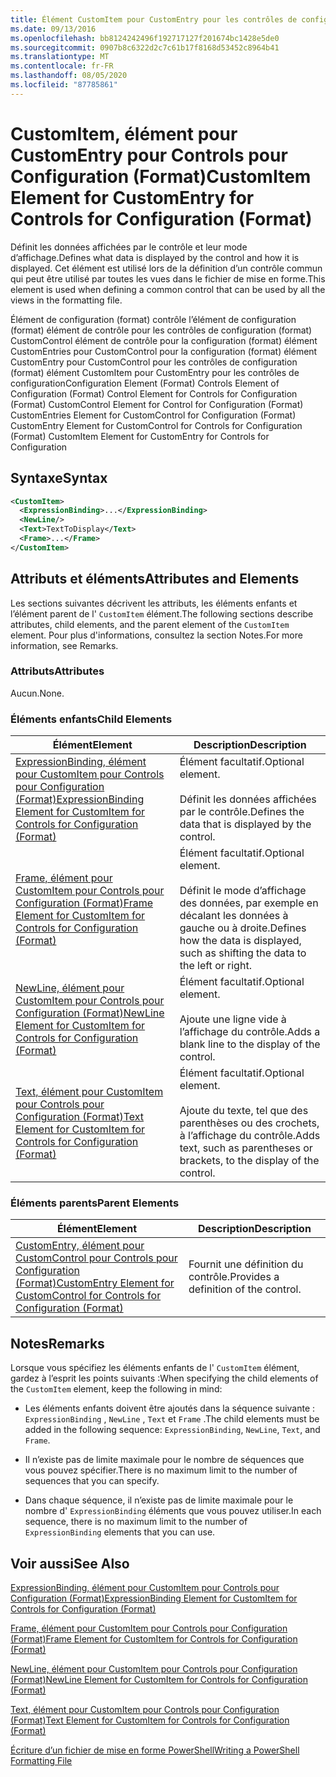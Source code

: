 ```yaml
---
title: Élément CustomItem pour CustomEntry pour les contrôles de configuration (format) | Microsoft Docs
ms.date: 09/13/2016
ms.openlocfilehash: bb8124242496f192717127f201674bc1428e5de0
ms.sourcegitcommit: 0907b8c6322d2c7c61b17f8168d53452c8964b41
ms.translationtype: MT
ms.contentlocale: fr-FR
ms.lasthandoff: 08/05/2020
ms.locfileid: "87785861"
---
```

# <a name="customitem-element-for-customentry-for-controls-for-configuration-format"></a><span data-ttu-id="db77c-102">CustomItem, élément pour CustomEntry pour Controls pour Configuration (Format)</span><span class="sxs-lookup"><span data-stu-id="db77c-102">CustomItem Element for CustomEntry for Controls for Configuration (Format)</span></span>

<span data-ttu-id="db77c-103">Définit les données affichées par le contrôle et leur mode d’affichage.</span><span class="sxs-lookup"><span data-stu-id="db77c-103">Defines what data is displayed by the control and how it is displayed.</span></span> <span data-ttu-id="db77c-104">Cet élément est utilisé lors de la définition d’un contrôle commun qui peut être utilisé par toutes les vues dans le fichier de mise en forme.</span><span class="sxs-lookup"><span data-stu-id="db77c-104">This element is used when defining a common control that can be used by all the views in the formatting file.</span></span>

<span data-ttu-id="db77c-105">Élément de configuration (format) contrôle l’élément de configuration (format) élément de contrôle pour les contrôles de configuration (format) CustomControl élément de contrôle pour la configuration (format) élément CustomEntries pour CustomControl pour la configuration (format) élément CustomEntry pour CustomControl pour les contrôles de configuration (format) élément CustomItem pour CustomEntry pour les contrôles de configuration</span><span class="sxs-lookup"><span data-stu-id="db77c-105">Configuration Element (Format) Controls Element of Configuration (Format) Control Element for Controls for Configuration (Format) CustomControl Element for Control for Configuration (Format) CustomEntries Element for CustomControl for Configuration (Format) CustomEntry Element for CustomControl for Controls for Configuration (Format) CustomItem Element for CustomEntry for Controls for Configuration</span></span>

## <a name="syntax"></a><span data-ttu-id="db77c-106">Syntaxe</span><span class="sxs-lookup"><span data-stu-id="db77c-106">Syntax</span></span>

```xml
<CustomItem>
  <ExpressionBinding>...</ExpressionBinding>
  <NewLine/>
  <Text>TextToDisplay</Text>
  <Frame>...</Frame>
</CustomItem>
```

## <a name="attributes-and-elements"></a><span data-ttu-id="db77c-107">Attributs et éléments</span><span class="sxs-lookup"><span data-stu-id="db77c-107">Attributes and Elements</span></span>

<span data-ttu-id="db77c-108">Les sections suivantes décrivent les attributs, les éléments enfants et l’élément parent de l' `CustomItem` élément.</span><span class="sxs-lookup"><span data-stu-id="db77c-108">The following sections describe attributes, child elements, and the parent element of the `CustomItem` element.</span></span> <span data-ttu-id="db77c-109">Pour plus d'informations, consultez la section Notes.</span><span class="sxs-lookup"><span data-stu-id="db77c-109">For more information, see Remarks.</span></span>

### <a name="attributes"></a><span data-ttu-id="db77c-110">Attributs</span><span class="sxs-lookup"><span data-stu-id="db77c-110">Attributes</span></span>

<span data-ttu-id="db77c-111">Aucun.</span><span class="sxs-lookup"><span data-stu-id="db77c-111">None.</span></span>

### <a name="child-elements"></a><span data-ttu-id="db77c-112">Éléments enfants</span><span class="sxs-lookup"><span data-stu-id="db77c-112">Child Elements</span></span>

|<span data-ttu-id="db77c-113">Élément</span><span class="sxs-lookup"><span data-stu-id="db77c-113">Element</span></span>|<span data-ttu-id="db77c-114">Description</span><span class="sxs-lookup"><span data-stu-id="db77c-114">Description</span></span>|
|-------------|-----------------|
|[<span data-ttu-id="db77c-115">ExpressionBinding, élément pour CustomItem pour Controls pour Configuration (Format)</span><span class="sxs-lookup"><span data-stu-id="db77c-115">ExpressionBinding Element for CustomItem for Controls for Configuration (Format)</span></span>](./expressionbinding-element-for-customitem-for-controls-for-configuration-format.md)|<span data-ttu-id="db77c-116">Élément facultatif.</span><span class="sxs-lookup"><span data-stu-id="db77c-116">Optional element.</span></span><br /><br /> <span data-ttu-id="db77c-117">Définit les données affichées par le contrôle.</span><span class="sxs-lookup"><span data-stu-id="db77c-117">Defines the data that is displayed by the control.</span></span>|
|[<span data-ttu-id="db77c-118">Frame, élément pour CustomItem pour Controls pour Configuration (Format)</span><span class="sxs-lookup"><span data-stu-id="db77c-118">Frame Element for CustomItem for Controls for Configuration (Format)</span></span>](./frame-element-for-customitem-for-controls-for-configuration-format.md)|<span data-ttu-id="db77c-119">Élément facultatif.</span><span class="sxs-lookup"><span data-stu-id="db77c-119">Optional element.</span></span><br /><br /> <span data-ttu-id="db77c-120">Définit le mode d’affichage des données, par exemple en décalant les données à gauche ou à droite.</span><span class="sxs-lookup"><span data-stu-id="db77c-120">Defines how the data is displayed, such as shifting the data to the left or right.</span></span>|
|[<span data-ttu-id="db77c-121">NewLine, élément pour CustomItem pour Controls pour Configuration (Format)</span><span class="sxs-lookup"><span data-stu-id="db77c-121">NewLine Element for CustomItem for Controls for Configuration (Format)</span></span>](./newline-element-for-customitem-for-controls-for-configuration-format.md)|<span data-ttu-id="db77c-122">Élément facultatif.</span><span class="sxs-lookup"><span data-stu-id="db77c-122">Optional element.</span></span><br /><br /> <span data-ttu-id="db77c-123">Ajoute une ligne vide à l’affichage du contrôle.</span><span class="sxs-lookup"><span data-stu-id="db77c-123">Adds a blank line to the display of the control.</span></span>|
|[<span data-ttu-id="db77c-124">Text, élément pour CustomItem pour Controls pour Configuration (Format)</span><span class="sxs-lookup"><span data-stu-id="db77c-124">Text Element for CustomItem for Controls for Configuration (Format)</span></span>](./text-element-for-customitem-for-controls-for-configuration-format.md)|<span data-ttu-id="db77c-125">Élément facultatif.</span><span class="sxs-lookup"><span data-stu-id="db77c-125">Optional element.</span></span><br /><br /> <span data-ttu-id="db77c-126">Ajoute du texte, tel que des parenthèses ou des crochets, à l’affichage du contrôle.</span><span class="sxs-lookup"><span data-stu-id="db77c-126">Adds text, such as parentheses or brackets, to the display of the control.</span></span>|

### <a name="parent-elements"></a><span data-ttu-id="db77c-127">Éléments parents</span><span class="sxs-lookup"><span data-stu-id="db77c-127">Parent Elements</span></span>

|<span data-ttu-id="db77c-128">Élément</span><span class="sxs-lookup"><span data-stu-id="db77c-128">Element</span></span>|<span data-ttu-id="db77c-129">Description</span><span class="sxs-lookup"><span data-stu-id="db77c-129">Description</span></span>|
|-------------|-----------------|
|[<span data-ttu-id="db77c-130">CustomEntry, élément pour CustomControl pour Controls pour Configuration (Format)</span><span class="sxs-lookup"><span data-stu-id="db77c-130">CustomEntry Element for CustomControl for Controls for Configuration (Format)</span></span>](./customentry-element-for-customcontrol-for-controls-for-configuration-format.md)|<span data-ttu-id="db77c-131">Fournit une définition du contrôle.</span><span class="sxs-lookup"><span data-stu-id="db77c-131">Provides a definition of the control.</span></span>|

## <a name="remarks"></a><span data-ttu-id="db77c-132">Notes</span><span class="sxs-lookup"><span data-stu-id="db77c-132">Remarks</span></span>

<span data-ttu-id="db77c-133">Lorsque vous spécifiez les éléments enfants de l' `CustomItem` élément, gardez à l’esprit les points suivants :</span><span class="sxs-lookup"><span data-stu-id="db77c-133">When specifying the child elements of the `CustomItem` element, keep the following in mind:</span></span>

- <span data-ttu-id="db77c-134">Les éléments enfants doivent être ajoutés dans la séquence suivante : `ExpressionBinding` , `NewLine` , `Text` et `Frame` .</span><span class="sxs-lookup"><span data-stu-id="db77c-134">The child elements must be added in the following sequence: `ExpressionBinding`, `NewLine`, `Text`, and `Frame`.</span></span>

- <span data-ttu-id="db77c-135">Il n’existe pas de limite maximale pour le nombre de séquences que vous pouvez spécifier.</span><span class="sxs-lookup"><span data-stu-id="db77c-135">There is no maximum limit to the number of sequences that you can specify.</span></span>

- <span data-ttu-id="db77c-136">Dans chaque séquence, il n’existe pas de limite maximale pour le nombre d' `ExpressionBinding` éléments que vous pouvez utiliser.</span><span class="sxs-lookup"><span data-stu-id="db77c-136">In each sequence, there is no maximum limit to the number of `ExpressionBinding` elements that you can use.</span></span>

## <a name="see-also"></a><span data-ttu-id="db77c-137">Voir aussi</span><span class="sxs-lookup"><span data-stu-id="db77c-137">See Also</span></span>

[<span data-ttu-id="db77c-138">ExpressionBinding, élément pour CustomItem pour Controls pour Configuration (Format)</span><span class="sxs-lookup"><span data-stu-id="db77c-138">ExpressionBinding Element for CustomItem for Controls for Configuration (Format)</span></span>](./expressionbinding-element-for-customitem-for-controls-for-configuration-format.md)

[<span data-ttu-id="db77c-139">Frame, élément pour CustomItem pour Controls pour Configuration (Format)</span><span class="sxs-lookup"><span data-stu-id="db77c-139">Frame Element for CustomItem for Controls for Configuration (Format)</span></span>](./frame-element-for-customitem-for-controls-for-configuration-format.md)

[<span data-ttu-id="db77c-140">NewLine, élément pour CustomItem pour Controls pour Configuration (Format)</span><span class="sxs-lookup"><span data-stu-id="db77c-140">NewLine Element for CustomItem for Controls for Configuration (Format)</span></span>](./newline-element-for-customitem-for-controls-for-configuration-format.md)

[<span data-ttu-id="db77c-141">Text, élément pour CustomItem pour Controls pour Configuration (Format)</span><span class="sxs-lookup"><span data-stu-id="db77c-141">Text Element for CustomItem for Controls for Configuration (Format)</span></span>](./text-element-for-customitem-for-controls-for-configuration-format.md)

[<span data-ttu-id="db77c-142">Écriture d’un fichier de mise en forme PowerShell</span><span class="sxs-lookup"><span data-stu-id="db77c-142">Writing a PowerShell Formatting File</span></span>](./writing-a-powershell-formatting-file.md)
